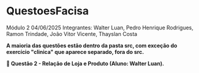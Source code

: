 ﻿# QuestoesFacisa
 Módulo 2 04/06/2025
 Integrantes: Walter Luan, Pedro Henrique Rodrigues, Ramon Trindade, João Vitor Vicente, Thayslan Costa


**A maioria das questões estão dentro da pasta src, com exceção do exercício "clinica" que aparece separado, fora do src.**



__**📍 Questão 2 -  Relação de Loja e Produto (Aluno: Walter Luan).**__
